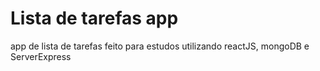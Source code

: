 # Lista de tarefas app
app de lista de tarefas feito para estudos utilizando reactJS, mongoDB e ServerExpress